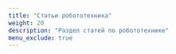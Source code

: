```yaml
---
title: "Статьи робототехника"
weight: 20
description: "Раздел статей по робототехнике"
menu_exclude: true
---
```

